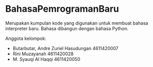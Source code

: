 # BahasaPemrogramanBaru
Merupakan kumpulan kode yang digunakan untuk membuat bahasa interpreter baru. Bahasa dibangun dengan bahasa Python.

Anggota kelompok:
- Butarbutar, Andre Zuriel Hasudungan   4611420007
- Rini Muzayanah                        4611420028
- M. Syauqi Al Haqqi                    4611420050
